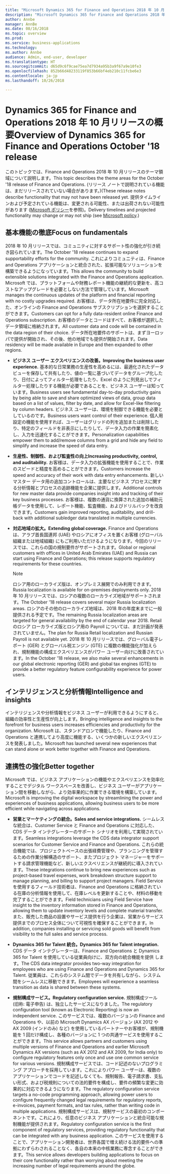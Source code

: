 ```yaml
---
title: "Microsoft Dynamics 365 for Finance and Operations 2018 年 10 月リリースの概要"
description: "Microsoft Dynamics 365 for Finance and Operations 2018 年 10 月リリースの概要"
author: Annbe
manager: AnnBe
ms.date: 08/16/2018
ms.topic: overview
ms.prod: 
ms.service: business-applications
ms.technology: 
ms.author: Annbe
audience: Admin, end-user, developer
ms.translationtype: HT
ms.sourcegitcommit: d65d9c6f9cae75ea7d7934a95b3a9f67a9e10fe3
ms.openlocfilehash: 852b66d48233119f853b66bf4eb210c11fcbe6e3
ms.contentlocale: ja-jp
ms.lasthandoff: 10/26/2018

---
```

#  <a name="overview-of-dynamics-365-for-finance-and-operations-october-18-release"></a><span data-ttu-id="0157c-103">Dynamics 365 for Finance and Operations 2018 年 10 月リリースの概要</span><span class="sxs-lookup"><span data-stu-id="0157c-103">Overview of Dynamics 365 for Finance and Operations October '18 release</span></span>


<span data-ttu-id="0157c-104">このトピックでは、Finance and Operations 2018 年 10 月リリースのテーマ領域について説明します。</span><span class="sxs-lookup"><span data-stu-id="0157c-104">This topic describes the theme areas for the October '18 release of Finance and Operations.</span></span> <span data-ttu-id="0157c-105">(リリース ノートで説明されている機能は、まだリリースされていない場合があります。)</span><span class="sxs-lookup"><span data-stu-id="0157c-105">(These release notes describe functionality that may not have been released yet.</span></span> <span data-ttu-id="0157c-106">提供タイムラインおよび予定されている機能は、変更される可能性、または出荷されない可能性があります ([Microsoft ポリシー](https://go.microsoft.com/fwlink/p/?linkid=2007332)を参照)。</span><span class="sxs-lookup"><span data-stu-id="0157c-106">Delivery timelines and projected functionality may change or may not ship (see [Microsoft policy](https://go.microsoft.com/fwlink/p/?linkid=2007332).)</span></span>

## <a name="focus-on-fundamentals"></a><span data-ttu-id="0157c-107">基本機能の徹底</span><span class="sxs-lookup"><span data-stu-id="0157c-107">Focus on fundamentals</span></span>

<span data-ttu-id="0157c-108">2018 年 10 月リリースでは、コミュニティに対するサポート性の強化が引き続き図られています。</span><span class="sxs-lookup"><span data-stu-id="0157c-108">The October '18 release continues to expand supportability efforts for the community.</span></span>
<span data-ttu-id="0157c-109">これによりコミュニティは、Finance and Operations アプリケーションと統合された、拡張可能なソリューションを構築できるようになっています。</span><span class="sxs-lookup"><span data-stu-id="0157c-109">This allows the community to build extensible solutions integrated with the Finance and Operations application.</span></span> <span data-ttu-id="0157c-110">Microsoft では、プラットフォームや財務レポート機能の継続的な更新を、高コストなアップグレードを必要としない方法で管理しています。</span><span class="sxs-lookup"><span data-stu-id="0157c-110">Microsoft manages the continuous updates of the platform and financial reporting with no costly upgrades required.</span></span> <span data-ttu-id="0157c-111">お客様は、データ所在地要件に完全対応した、オンラインの Finance and Operations サブスクリプションを選択することができます。</span><span class="sxs-lookup"><span data-stu-id="0157c-111">Customers can opt for a fully data-resident online Finance and Operations subscription.</span></span> <span data-ttu-id="0157c-112">お客様のデータとコードはすべて、お客様が選択したデータ領域に格納されます。</span><span class="sxs-lookup"><span data-stu-id="0157c-112">All customer data and code will be contained in the data region of their choice.</span></span> <span data-ttu-id="0157c-113">データ所在地要件のサポートは、まずヨーロッパで提供が開始され、その後、他の地域でも提供が開始されます。</span><span class="sxs-lookup"><span data-stu-id="0157c-113">Data residency will be made available in Europe and then expanded to other regions.</span></span>

-   <span data-ttu-id="0157c-114">**ビジネス ユーザー エクスペリエンスの改善。**</span><span class="sxs-lookup"><span data-stu-id="0157c-114">**Improving the business user experience.**</span></span> <span data-ttu-id="0157c-115">基本的な日常業務の生産性を高めるには、最適化されたデータ ビューを保存して共有したり、値の一覧に基づいてデータをグループ化したり、日付によってフィルター処理をしたり、Excel のように列見出しでフィルター処理したりする機能が必要であることを、ビジネス ユーザーは知っています。</span><span class="sxs-lookup"><span data-stu-id="0157c-115">Business users see fundamental day-to-day productivity gains by being able to save and share optimized views of data, group data based on a list of values, filter by date, and allow for Excel-like filtering by column headers.</span></span> <span data-ttu-id="0157c-116">ビジネス ユーザーは、環境を制御できる機能を必要としているのです。</span><span class="sxs-lookup"><span data-stu-id="0157c-116">Business users want control of their experience.</span></span> <span data-ttu-id="0157c-117">個人用設定の機能を使用すれば、ユーザーはグリッドの列を追加または削除したり、特定のフィールドを非表示にしたりして、データ入力の作業を簡素化し、入力を迅速化することができます。</span><span class="sxs-lookup"><span data-stu-id="0157c-117">Personalization capabilities empower them to add/remove columns from a grid and hide any field to simplify and increase the speed of data entry.</span></span>

-   <span data-ttu-id="0157c-118">**生産性、制御性、および監査性の向上**</span><span class="sxs-lookup"><span data-stu-id="0157c-118">**Increasing productivity, control, and auditability.**</span></span> <span data-ttu-id="0157c-119">お客様は、データ入力の拡張機能を使用することで、作業のスピードと精度を高めることができます。</span><span class="sxs-lookup"><span data-stu-id="0157c-119">Customers increase the speed and accuracy of their work with data entry enhancements.</span></span>
    <span data-ttu-id="0157c-120">新しいマスター データ用の追加コントロールは、主要なビジネス プロセスに関する分析情報とプロセスの追跡機能を企業に提供します。</span><span class="sxs-lookup"><span data-stu-id="0157c-120">Additional controls for new master data provide companies insight into and tracking of their key business processes.</span></span> <span data-ttu-id="0157c-121">お客様は、複数の通貨に換算された追加の補助元帳データを使用して、レポート機能、監査機能、およびドリルバックを改良できます。</span><span class="sxs-lookup"><span data-stu-id="0157c-121">Customers gain improved reporting, auditability, and drill-back with additional subledger data translated in multiple currencies.</span></span>

-   <span data-ttu-id="0157c-122">**対応地域の拡大。**</span><span class="sxs-lookup"><span data-stu-id="0157c-122">**Extending global coverage.**</span></span> <span data-ttu-id="0157c-123">Finance and Operations は、アラブ首長国連邦 (UAE) やロシアにオフィスを置くお客様 (グローバル組織または地域組織) にもご利用いただけるようになります。今回のリリースでは、これらの国の規制要件がサポートされます。</span><span class="sxs-lookup"><span data-stu-id="0157c-123">Global or regional customers with offices in United Arab Emirates (UAE) and Russia can start using Finance and Operations; this release supports regulatory requirements for these countries.</span></span> 
    
    > [!NOTE]
    > <span data-ttu-id="0157c-124">ロシア用のローカライズ版は、オンプレミス展開でのみ利用できます。</span><span class="sxs-lookup"><span data-stu-id="0157c-124">Russia localization is available for on-premises deployments only.</span></span> <span data-ttu-id="0157c-125">2018 年 10 月リリースでは、ロシアの複数のローカライズ地域がサポートされます。</span><span class="sxs-lookup"><span data-stu-id="0157c-125">The October '18 release covers several major Russia localization areas.</span></span> <span data-ttu-id="0157c-126">ロシアのその他のローカライズ地域は、2018 年の年度末までに一般提供される予定です。</span><span class="sxs-lookup"><span data-stu-id="0157c-126">The remaining Russia localization areas are targeted for general availability by the end of calendar year 2018.</span></span> <span data-ttu-id="0157c-127">Retail のロシア ローカライズ版とロシア用の Payroll については、まだ計画が発表されていません。</span><span class="sxs-lookup"><span data-stu-id="0157c-127">The plan for Russia Retail localization and Russian Payroll is not available yet.</span></span> <span data-ttu-id="0157c-128">2018 年 10 月リリースでは、グローバル電子レポート (GER) とグローバル税エンジン (GTE) に複数の機能強化が加えられ、規制機能の構成エクスペリエンスがパワー ユーザー向けに改善されています。</span><span class="sxs-lookup"><span data-stu-id="0157c-128">In the October '18 release, we also make several enhancements in our global electronic reporting (GER) and global tax engines (GTE) to provide a better regulatory feature configurability experience for power users.</span></span> 

## <a name="intelligence-and-insights"></a><span data-ttu-id="0157c-129">インテリジェンスと分析情報</span><span class="sxs-lookup"><span data-stu-id="0157c-129">Intelligence and insights</span></span>

<span data-ttu-id="0157c-130">インテリジェンスや分析情報をビジネス ユーザーが利用できるようにすると、組織の効率性と生産性が向上します。</span><span class="sxs-lookup"><span data-stu-id="0157c-130">Bringing intelligence and insights to the forefront for business users increases efficiencies and productivity for the organization.</span></span> <span data-ttu-id="0157c-131">Microsoft は、スタンドアロンで機能したり、Finance and Operations と連携してより高度に機能する、いくつかの新しいエクスペリエンスを発表しました。</span><span class="sxs-lookup"><span data-stu-id="0157c-131">Microsoft has launched several new experiences that can stand alone or work better together with Finance and Operations.</span></span>

## <a name="better-together"></a><span data-ttu-id="0157c-132">連携性の強化</span><span class="sxs-lookup"><span data-stu-id="0157c-132">Better together</span></span>

<span data-ttu-id="0157c-133">Microsoft では、ビジネス アプリケーションの機能やエクスペリエンスを効率化することでデジタル ワークスペースを改善し、ビジネス ユーザーがアプリケーション間を移動しながら、より効率果的に作業できる環境を構築しています。</span><span class="sxs-lookup"><span data-stu-id="0157c-133">Microsoft is improving the digital workspace by streamlining the power and experiences of business applications, allowing business users to be more efficient while navigating across applications.</span></span>

-   <span data-ttu-id="0157c-134">**営業とマーケティングの統合。**</span><span class="sxs-lookup"><span data-stu-id="0157c-134">**Sales and service integrations.**</span></span> <span data-ttu-id="0157c-135">シームレスな統合は、Customer Service と Finance and Operations に対応した、CDS データ インテグレーターのサポート シナリオを利用して実現されています。</span><span class="sxs-lookup"><span data-stu-id="0157c-135">Seamless integrations leverage the CDS data integrator support scenarios for Customer Service and Finance and Operations.</span></span> <span data-ttu-id="0157c-136">これらの統合機能では、プロジェクトベースの出張経費管理や、プランニングを管理するための作業分解構造のサポート、またプロジェクト マネージャーをサポートする請求管理機能など、新しいエクスペリエンスが継続的に導入されています。</span><span class="sxs-lookup"><span data-stu-id="0157c-136">These integrations continue to bring new experiences such as project-based travel expenses, work breakdown structure support to manage planning, and billing to support project managers.</span></span> <span data-ttu-id="0157c-137">Field Service を使用するフィールド技術者は、Finance and Operations に格納されている在庫の分析情報を使用して、在庫レベルを更新することや、材料の移動を完了することができます。</span><span class="sxs-lookup"><span data-stu-id="0157c-137">Field technicians using Field Service have insight to the inventory information stored in Finance and Operations, allowing them to update inventory levels and complete material transfer.</span></span> <span data-ttu-id="0157c-138">また、販売した商品の設置やサービス提供を行う企業は、営業からサービス提供までのプロセス全体について可視性を確保することができます。</span><span class="sxs-lookup"><span data-stu-id="0157c-138">In addition, companies installing or servicing sold goods will benefit from visibility to the full sales and service process.</span></span>

-   <span data-ttu-id="0157c-139">**Dynamics 365 for Talent 統合。**</span><span class="sxs-lookup"><span data-stu-id="0157c-139">**Dynamics 365 for Talent integration.**</span></span> <span data-ttu-id="0157c-140">CDS データ インテグレーターは、Finance and Operations と Dynamics 365 for Talent を使用している従業員向けに、双方向の統合機能を提供 します。</span><span class="sxs-lookup"><span data-stu-id="0157c-140">The CDS data integrator provides two-way integration for employees who are using Finance and Operations and Dynamics 365 for Talent.</span></span> <span data-ttu-id="0157c-141">従業員は、これらのシステム間でデータを共有しながら、システム間をシームレスに移動できます。</span><span class="sxs-lookup"><span data-stu-id="0157c-141">Employees will experience a seamless transition as data is shared between these systems.</span></span>

-   <span data-ttu-id="0157c-142">**規制構成サービス。**</span><span class="sxs-lookup"><span data-stu-id="0157c-142">**Regulatory configuration service.**</span></span> <span data-ttu-id="0157c-143">規制構成ツール (旧称: 電子申告) は、独立したサービスになりました。</span><span class="sxs-lookup"><span data-stu-id="0157c-143">The regulatory configuration tool (known as Electronic Reporting) is now an independent service.</span></span> <span data-ttu-id="0157c-144">このサービスでは、複数のバージョンの Finance and Operations や、以前の Microsoft Dynamics AX バージョン (AX 2012 や AX 2009 (インドのみ) など) を使用しているパートナーやお客様が、規制機能を 1 回だけ構成し、各種のバージョンに 1 つの共通サービスを使用することができます。</span><span class="sxs-lookup"><span data-stu-id="0157c-144">This service allows partners and customers using multiple versions of Finance and Operations and earlier Microsoft Dynamics AX versions (such as AX 2012 and AX 2009, for India only) to configure regulatory features only once and use one common service for various versions.</span></span> <span data-ttu-id="0157c-145">規制構成サービスでは、コード記述のないプログラミング アプローチを採用しています。これによりパワー ユーザーは、複数のアプリケーションでコードを記述しなくても、規制報告、電子請求書、支払い形式、および税規則についての法的要件を構成し、要件の頻繁な変更に効果的に対応できるようになります。</span><span class="sxs-lookup"><span data-stu-id="0157c-145">The regulatory configuration service targets a no-code programming approach, allowing power users to configure frequently changed legal requirements for regulatory reports, e-invoices, payment formats, and tax rules, rather than writing code in multiple applications.</span></span> <span data-ttu-id="0157c-146">規制構成サービスは、規制サービスの最初のコンポーネントです。これにより、任意のビジネス アプリケーションと統合可能な規制機能が提供されます。</span><span class="sxs-lookup"><span data-stu-id="0157c-146">Regulatory configuration service is the first component of regulatory services, providing regulatory functionality that can be integrated with any business application.</span></span> <span data-ttu-id="0157c-147">このサービスを使用することで、アプリケーション開発者は、世界各国で増え続ける法的要件への準拠にわずらわされることなく、各自の本来の中核業務に専念することができます。</span><span class="sxs-lookup"><span data-stu-id="0157c-147">This service allows developers building applications to focus on their core functionality rather than worrying about meeting the increasing number of legal requirements around the globe.</span></span>

